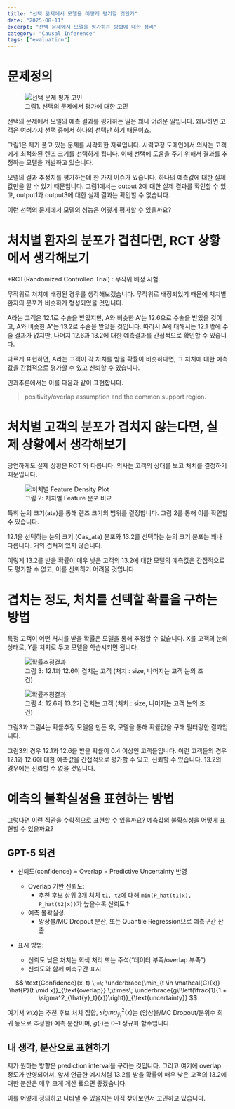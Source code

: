 ```yaml
---
title: "선택 문제에서 모델을 어떻게 평가할 것인가"
date: "2025-08-11"
excerpt: "선택 문제에서 모델을 평가하는 방법에 대한 정리"
category: "Causal Inference"
tags: ["evaluation"]
--- 
```



# 문제정의

<figure>
    <img src="/post/Causal_Inference/선택문제_평가_고민.png" alt="선택 문제 평가 고민" />
    <figcaption>그림1. 선택의 문제에서 평가에 대한 고민</figcaption>
</figure>


선택의 문제에서 모델의 예측 결과를 평가하는 일은 꽤나 어려운 일입니다.
왜냐하면 고객은 여러가지 선택 중에서 하나의 선택만 하기 때문이죠.

그림1은 제가 풀고 있는 문제를 시각화한 자료입니다.
시력교정 도메인에서 의사는 고객에게 최적화된 렌즈 크기를 선택하게 됩니다.
이때 선택에 도움을 주기 위해서 결과를 추정하는 모델을 개발하고 있습니다.

모델의 결과 추정치를 평가하는데 한 가지 이슈가 있습니다.
하나의 예측값에 대한 실제 값만을 알 수 있기 때문입니다.
그림1에서는 output 2에 대한 실제 결과를 확인할 수 있고, output1과 output3에 대한 실제 결과는 확인할 수 없습니다.

이런 선택의 문제에서 모델의 성능은 어떻게 평가할 수 있을까요?

# 처치별 환자의 분포가 겹친다면, RCT 상황에서 생각해보기

*RCT(Randomized Controlled Trial) : 무작위 배정 시험. 

무작위로 처치에 배정된 경우를 생각해보겠습니다.
무작위로 배정되었기 때문에 처치별 환자의 분포가 비슷하게 형성되었을 것입니다.

A라는 고객은 12.1로 수술을 받았지만,
A와 비슷한 A'는 12.6으로 수술을 받았을 것이고,
A와 비슷한 A"는 13.2로 수술을 받았을 것입니다.
따라서 A에 대해서는 12.1 밖에 수술 결과가 없지만, 나머지 12.6과 13.2에 대한 예측결과를 간접적으로 확인할 수 있습니다.

다르게 표현하면, A라는 고객이 각 처치를 받을 확률이 비슷하다면, 그 처치에 대한 예측값을 간접적으로 평가할 수 있고 신뢰할 수 있습니다.

인과추론에서는 이를 다음과 같이 표현합니다.
> positivity/overlap assumption and the common support region.


# 처치별 고객의 분포가 겹치지 않는다면, 실제 상황에서 생각해보기

당연하게도 실제 상황은 RCT 와 다릅니다.
의사는 고객의 상태를 보고 처치를 결정하기 때문입니다.

<figure>
  <img src="/post/what-is-statistical-bias/처치별_Feature_DensityPlot.png" alt="처치별 Feature Density Plot">
  <figcaption>그림 2: 처치별 Feature 분포 비교</figcaption>
</figure>

특히 눈의 크기(ata)를 통해 렌즈 크기의 범위를 결정합니다.
그림 2를 통해 이를 확인할 수 있습니다.

12.1을 선택하는 눈의 크기 (Cas_ata) 분포와 13.2를 선택하는 눈의 크기 분포는 꽤나 다릅니다.
거의 겹쳐져 있지 않습니다.

이렇게 13.2를 받을 확률이 매우 낮은 고객의 13.2에 대한 모델의 예측값은 간접적으로도 평가할 수 없고, 이를 신뢰하기 어려울 것입니다.

# 겹치는 정도, 처치를 선택할 확률을 구하는 방법

특정 고객이 어떤 처치를 받을 확률은 모델을 통해 추정할 수 있습니다.
X를 고객의 눈의 상태로, Y를 처치로 두고 모델을 학습시키면 됩니다.

<figure>
  <img src="/post/Causal_Inference/선택문제_확률추정모델결과_1.png" alt="확률추정결과">
  <figcaption>그림 3: 12.1과 12.6이 겹치는 고객 (처치 : size, 나머지는 고객 눈의 조건)</figcaption>
</figure>

<figure>
  <img src="/post/Causal_Inference/선택문제_확률추정모델결과_2.png" alt="확률추정결과">
  <figcaption>그림 4: 12.6과 13.2가 겹치는 고객 (처치 : size, 나머지는 고객 눈의 조건)</figcaption>
</figure>

그림3과 그림4는 확률추정 모델을 만든 후, 모델을 통해 확률값을 구해 필터링한 결과입니다.

그림3의 경우 12.1과 12.6을 받을 확률이 0.4 이상인 고객들입니다.
이런 고객들의 경우 12.1과 12.6에 대한 예측값을 간접적으로 평가할 수 있고, 신뢰할 수 있습니다.
13.2의 경우에는 신뢰할 수 없을 것입니다.


# 예측의 불확실성을 표현하는 방법
그렇다면 이런 직관을 수학적으로 표현할 수 있을까요? 예측값의 불확실성을 어떻게 표현할 수 있을까요?

## GPT-5 의견
- 신뢰도(confidence) = Overlap × Predictive Uncertainty 반영
  - Overlap 기반 신뢰도: 
    - 추천 후보 상위 2개 처치 `t1, t2`에 대해 `min(P_hat(t1|x), P_hat(t2|x))`가 높을수록 신뢰도↑
  - 예측 불확실성:
    - 앙상블/MC Dropout 분산, 또는 Quantile Regression으로 예측구간 산출

- 표시 방법:
  - 신뢰도 낮은 처치는 회색 처리 또는 주석(“데이터 부족/overlap 부족”)
  - 신뢰도와 함께 예측구간 표시

$$
\text{Confidence}(x, t) \;=\; \underbrace{\min_{t \in \mathcal{C}(x)} \hat{P}(t \mid x)}_{\text{overlap}}
\;\times\;
\underbrace{g\!\left(\frac{1}{1 + \sigma^2_{\hat{y}_t}(x)}\right)}_{\text{uncertainty}}
$$

여기서 $\mathcal{C}(x)$는 추천 후보 처치 집합, $sigma^2_{\hat{y}_t}(x)$는 (앙상블/MC Dropout/분위수 회귀 등으로 추정한) 예측 분산이며, $g(\cdot)$는 0–1 정규화 함수입니다.


## 내 생각, 분산으로 표현하기

제가 원하는 방향은 prediction interval을 구하는 것입니다.
그리고 여기에 overlap 정도가 반영되어서, 앞서 언급한 예시처럼 13.2를 받을 확률이 매우 낮은 고객의 13.2에 대한 분산은 매우 크게 계산 됐으면 좋겠습니다.

이를 어떻게 정의하고 나타낼 수 있을지는 아직 찾아보면서 고민하고 있습니다.

